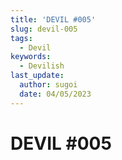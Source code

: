```yaml
---
title: 'DEVIL #005'
slug: devil-005
tags:
  - Devil
keywords:
  - Devilish
last_update:
  author: sugoi
  date: 04/05/2023
---
```


# DEVIL #005
